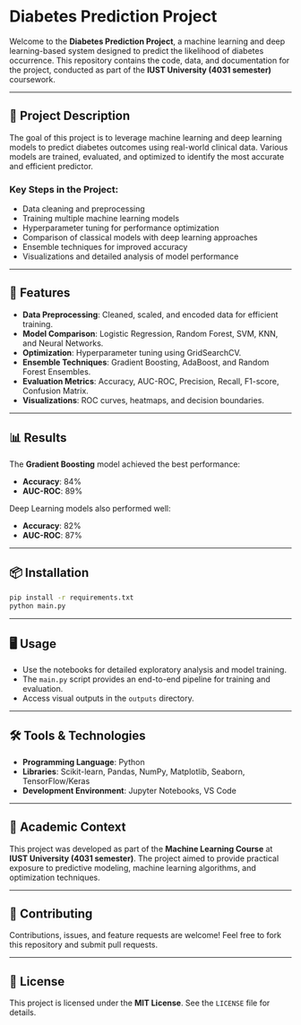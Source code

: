 # Diabetes Prediction Project

Welcome to the **Diabetes Prediction Project**, a machine learning and deep learning-based system designed to predict the likelihood of diabetes occurrence. This repository contains the code, data, and documentation for the project, conducted as part of the **IUST University (4031 semester)** coursework.

---

## 📜 Project Description

The goal of this project is to leverage machine learning and deep learning models to predict diabetes outcomes using real-world clinical data. Various models are trained, evaluated, and optimized to identify the most accurate and efficient predictor.

### Key Steps in the Project:
- Data cleaning and preprocessing
- Training multiple machine learning models
- Hyperparameter tuning for performance optimization
- Comparison of classical models with deep learning approaches
- Ensemble techniques for improved accuracy
- Visualizations and detailed analysis of model performance

---

## 🚀 Features

- **Data Preprocessing**: Cleaned, scaled, and encoded data for efficient training.
- **Model Comparison**: Logistic Regression, Random Forest, SVM, KNN, and Neural Networks.
- **Optimization**: Hyperparameter tuning using GridSearchCV.
- **Ensemble Techniques**: Gradient Boosting, AdaBoost, and Random Forest Ensembles.
- **Evaluation Metrics**: Accuracy, AUC-ROC, Precision, Recall, F1-score, Confusion Matrix.
- **Visualizations**: ROC curves, heatmaps, and decision boundaries.

---

## 📊 Results

The **Gradient Boosting** model achieved the best performance:

- **Accuracy**: 84%
- **AUC-ROC**: 89%

Deep Learning models also performed well:

- **Accuracy**: 82%
- **AUC-ROC**: 87%

---

## 📦 Installation

```bash
pip install -r requirements.txt
python main.py
```
---

## 🖥️ Usage

- Use the notebooks for detailed exploratory analysis and model training.
- The `main.py` script provides an end-to-end pipeline for training and evaluation.
- Access visual outputs in the `outputs` directory.

---

## 🛠️ Tools & Technologies

- **Programming Language**: Python
- **Libraries**: Scikit-learn, Pandas, NumPy, Matplotlib, Seaborn, TensorFlow/Keras
- **Development Environment**: Jupyter Notebooks, VS Code

---

## 📅 Academic Context

This project was developed as part of the **Machine Learning Course** at **IUST University (4031 semester)**. The project aimed to provide practical exposure to predictive modeling, machine learning algorithms, and optimization techniques.

---

## 🤝 Contributing

Contributions, issues, and feature requests are welcome! Feel free to fork this repository and submit pull requests.

---

## 📄 License

This project is licensed under the **MIT License**. See the `LICENSE` file for details.
